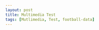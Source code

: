 ```yaml
---
layout: post
title: Multimedia Test
tags: [Mutlimedia, Test, football-data]
---
```


<script src="/js/jquery-1.11.2.min.js"></script>

<script>
    var competition_ids = ["424", "426", "427", "428", "430", "431", "432", "433", "434", "435", "436", "437", "438"]
    $.each(competition_ids, function(index, item) {
        $.ajax({
            headers: { 'X-Auth-Token': 'bf0513ea0ba6457fb4ae6d380cca8365' },
            url: '//api.football-data.org/v1/competitions/' + item + '/teams',
            dataType: 'json',
            type: 'GET',
        }).done(function(response) {
            console.log(response);
            $.ajax({
                headers: { 'X-Auth-Token': 'bf0513ea0ba6457fb4ae6d380cca8365' },
                url: '//api.football-data.org/v1/competitions/' + item,
                dataType: 'json',
                type: 'GET',
            }).done(function(response) {
                $('.competitions').prepend('<h2>' + response.caption + '</h2>');
                $('.competitions').prepend('<div class="image_grid">');
                
            });
            $.each(response.teams, function(index, item) {
                $('.competitions').prepend(
                '<a href="' + response.teams[index].crestUrl + '"><figure><img src="' + response.teams[index].crestUrl + '"/><figcaption>' + response.teams[index].name + '</figcaption></figure></a>'
                );
            });
            $('.competitions').prepend('</div>');
        });
    });
</script>

<div id="competitions"></div>
